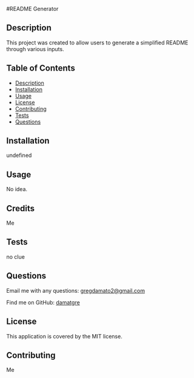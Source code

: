 
  #README Generator
    
 
  ## Description
  This project was created to allow users to generate a simplified README through various inputs.

  ## Table of Contents
  - [Description](#description)
  - [Installation](#installation)
  - [Usage](#usage)
  - [License](#license)
  - [Contributing](#contributing)
  - [Tests](#tests)
  - [Questions](#questions)

  ## Installation
  undefined

  ## Usage
  No idea.

  ## Credits
  Me

  ## Tests
  no clue

  ## Questions
  Email me with any questions: gregdamato2@gmail.com
  
  Find me on GitHub: [damatgre](https://github.com/damatgre)

  ## License
  This application is covered by the MIT license. 

  ## Contributing
  Me

  